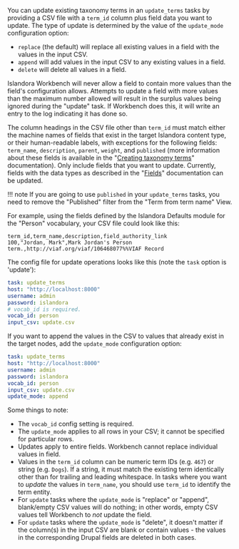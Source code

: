 You can update existing taxonomy terms in an `update_terms` tasks by providing a CSV file with a `term_id` column plus field data you want to update. The type of update is determined by the value of the `update_mode` configuration option:

* `replace` (the default) will replace all existing values in a field with the values in the input CSV.
* `append` will add values in the input CSV to any existing values in a field.
* `delete` will delete all values in a field.

Islandora Workbench will never allow a field to contain more values than the field's configuration allows. Attempts to update a field with more values than the maximum number allowed will result in the surplus values being ignored during the "update" task. If Workbench does this, it will write an entry to the log indicating it has done so.

The column headings in the CSV file other than `term_id` must match either the machine names of fields that exist in the target Islandora content type, or their human-readable labels, with exceptions for the following fields: `term_name`, `description`, `parent`, `weight`, and `published` (more information about these fields is available in the "[Creating taxonomy terms](/islandora_workbench_docs/creating_taxonomy_terms/)" documentation). Only include fields that you want to update. Currently, fields with the data types as described in the "[Fields](/islandora_workbench_docs/fields/)" documentation can be updated.

!!! note
    If you are going to use `published` in your `update_terms` tasks, you need to remove the "Published" filter from the "Term from term name" View.

For example, using the fields defined by the Islandora Defaults module for the "Person" vocabulary, your CSV file could look like this:

```text
term_id,term_name,description,field_authority_link
100,"Jordan, Mark",Mark Jordan's Person term.,http://viaf.org/viaf/106468077%%VIAF Record
```

The config file for update operations looks like this (note the `task` option is 'update'):

```yaml
task: update_terms
host: "http://localhost:8000"
username: admin
password: islandora
# vocab_id is required.
vocab_id: person
input_csv: update.csv
```
If you want to append the values in the CSV to values that already exist in the target nodes, add the `update_mode` configuration option:

```yaml
task: update_terms
host: "http://localhost:8000"
username: admin
password: islandora
vocab_id: person
input_csv: update.csv
update_mode: append
```

Some things to note:

* The `vocab_id` config setting is required.
* The `update_mode` applies to all rows in your CSV; it cannot be specified for particular rows.
* Updates apply to entire fields. Workbench cannot replace individual values in field.
* Values in the `term_id` column can be numeric term IDs (e.g. `467`) or string (e.g. `Dogs`). If a string, it must match the existing term identically other than for trailing and leading whitespace. In tasks where you want to *update* the values in `term_name`, you should use `term_id` to identify the term entity.
* For `update` tasks where the `update_mode` is "replace" or "append", blank/empty CSV values will do nothing; in other words, empty CSV values tell Workbench to *not* update the field.
* For `update` tasks where the `update_mode` is "delete", it doesn't matter if the column(s) in the input CSV are blank or contain values - the values in the corresponding Drupal fields are deleted in both cases.
